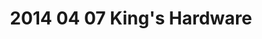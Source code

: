 ---
layout: blog
title: 2014 04 07 King's Hardware 
category: blog
lat: 47.66607
lng: -122.38273
altitude: 35.59
image: https://s3-us-west-2.amazonaws.com/worldcup14/2014-04-07 17:45:04 PDT.jpg
observation: 20140407174504PDT
---